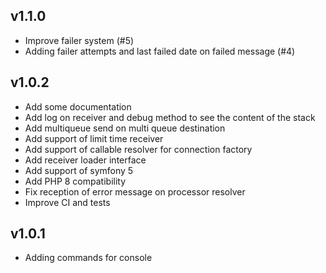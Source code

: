 v1.1.0
------

* Improve failer system (#5)
* Adding failer attempts and last failed date on failed message (#4)


v1.0.2
------

* Add some documentation
* Add log on receiver and debug method to see the content of the stack
* Add multiqueue send on multi queue destination
* Add support of limit time receiver                                                                                                                              
* Add support of callable resolver for connection factory                                                                                                                          
* Add receiver loader interface                                                                                                                                            
* Add support of symfony 5
* Add PHP 8 compatibility
* Fix reception of error message on processor resolver
* Improve CI and tests


v1.0.1
------

* Adding commands for console
